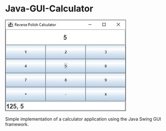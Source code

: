 # Java-GUI-Calculator

![alt text](images/GUI_Calculator.JPG)

Simple implementation of a calculator application using the Java Swing GUI framework.
